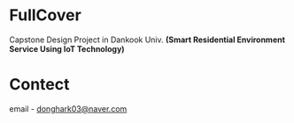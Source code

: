 # FullCover
Capstone Design Project in Dankook Univ. __(Smart Residential Environment Service Using  IoT Technology)__


# Contect
email - donghark03@naver.com
